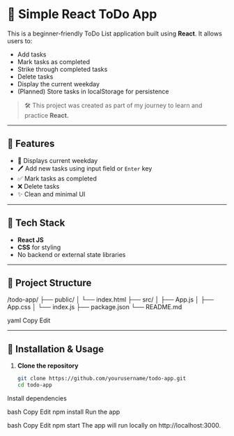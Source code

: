 # 📝 Simple React ToDo App

This is a beginner-friendly ToDo List application built using **React**. It allows users to:
- Add tasks
- Mark tasks as completed
- Strike through completed tasks
- Delete tasks
- Display the current weekday
- (Planned) Store tasks in localStorage for persistence

> 🛠️ This project was created as part of my journey to learn and practice **React.**

---

## 🚀 Features

- 📅 Displays current weekday
- 🖊️ Add new tasks using input field or `Enter` key
- ✅ Mark tasks as completed
- ❌ Delete tasks
- ✨ Clean and minimal UI

---

## 🧠 Tech Stack

- **React JS**
- **CSS** for styling
- No backend or external state libraries

---

## 📂 Project Structure

/todo-app/
├── public/
│ └── index.html
├── src/
│ ├── App.js
│ ├── App.css
│ └── index.js
├── package.json
└── README.md

yaml
Copy
Edit

---

## 🔧 Installation & Usage

1. **Clone the repository**
   ```bash
   git clone https://github.com/yourusername/todo-app.git
   cd todo-app
Install dependencies

bash
Copy
Edit
npm install
Run the app

bash
Copy
Edit
npm start
The app will run locally on http://localhost:3000.